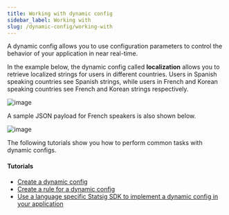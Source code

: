 ```yaml
---
title: Working with dynamic config
sidebar_label: Working with
slug: /dynamic-config/working-with
---
```

A dynamic config allows you to use configuration parameters to control the behavior of your application in near real-time. 

In the example below, 
the dynamic config called **localization** allows you to retrieve localized strings for users in different countries. 
Users in Spanish speaking countries see Spanish strings, while users in French and Korean speaking countries see French and Korean strings respectively. 


![image](https://user-images.githubusercontent.com/1315028/129110998-d2d1cb31-cd87-4f93-81f0-21ab64565763.png)


A sample JSON payload for French speakers is also shown below.

![image](https://user-images.githubusercontent.com/1315028/129111399-c3f0354e-f55d-43fc-b49c-f74eac89bc11.png)


The following tutorials show you how to perform common tasks with dynamic configs.

#### Tutorials
- [Create a dynamic config](/dynamic-config/create-new)
- [Create a rule for a dynamic config](/dynamic-config/add-rule)
- [Use a language specific Statsig SDK to implement a dynamic config in your application](/sdks/getting-started)
